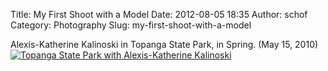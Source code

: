 Title: My First Shoot with a Model
Date: 2012-08-05 18:35
Author: schof
Category: Photography
Slug: my-first-shoot-with-a-model

Alexis-Katherine Kalinoski in Topanga State Park, in Spring. (May 15,
2010)[![](http://schof.org/wp-content/uploads/2012/08/P1020485.jpg "Topanga State Park with Alexis-Katherine Kalinoski")](http://schof.org/2012/08/05/my-first-shoot-with-a-model/topanga-state-park-with-alexis-katherine-kalinoski/)

